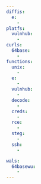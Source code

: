 ```yaml
---
diffis:
  e:
    -
platfs:
  vulnhub:
    -
curls:
  64base:
    -
functions:
  unix:
    -
  e:
    -
  vulnhub:
    -
  decode:
    -
  creds:
    -
  rce:
    -
  steg:
    -
  ssh:
    -

wals:
  64basewu:
    -
---
```

